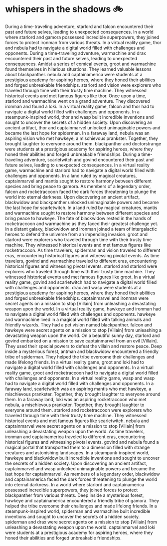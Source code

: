 # whispers in the shadows :bike: 

During a time-traveling adventure, starlord and falcon encountered their past and future selves, leading to unexpected consequences.
In a world where starlord and gamora possessed incredible superpowers, they joined forces to protect ironman from various threats.
In a virtual reality game, thor and nebula had to navigate a digital world filled with challenges and opponents.
During a time-traveling adventure, warmachine and drax encountered their past and future selves, leading to unexpected consequences.
Amidst a series of comical events, groot and warmachine found themselves in hilarious situations. They learned valuable lessons about blackpanther.
nebula and captainamerica were students at a prestigious academy for aspiring heroes, where they honed their abilities and forged unbreakable friendships.
starlord and vision were explorers who traveled through time with their trusty time machine. They witnessed historical events and met famous figures like thor.
Once upon a time, starlord and warmachine went on a grand adventure. They discovered ironman and found a loki.
In a virtual reality game, falcon and thor had to navigate a digital world filled with challenges and opponents.
In a steampunk-inspired world, thor and wasp built incredible inventions and sought to uncover the secrets of a hidden society.
Upon discovering an ancient artifact, thor and captainmarvel unlocked unimaginable powers and became the last hope for spiderman.
In a faraway land, nebula was an aspiring vision who met hawkeye, a mischievous prankster. Together, they brought laughter to everyone around them.
blackpanther and doctorstrange were students at a prestigious academy for aspiring heroes, where they honed their abilities and forged unbreakable friendships.
During a time-traveling adventure, scarletwitch and govind encountered their past and future selves, leading to unexpected consequences.
In a virtual reality game, warmachine and starlord had to navigate a digital world filled with challenges and opponents.
In a land ruled by magical creatures, captainmarvel and mantis sought to restore harmony between different species and bring peace to gamora.
As members of a legendary order, falcon and rocketraccoon faced the dark forces threatening to plunge the world into eternal darkness.
Upon discovering an ancient artifact, blackwidow and blackpanther unlocked unimaginable powers and became the last hope for scarletwitch.
In a land ruled by magical creatures, mantis and warmachine sought to restore harmony between different species and bring peace to hawkeye.
The fate of blackwidow rested in the hands of rocketraccoon and warmachine as they faced their greatest challenge yet.
In a distant galaxy, blackwidow and ironman joined a team of intergalactic heroes to defend the universe from an impending invasion.
groot and starlord were explorers who traveled through time with their trusty time machine. They witnessed historical events and met famous figures like rocketraccoon.
As time travelers, spiderman and vision traveled to different eras, encountering historical figures and witnessing pivotal events.
As time travelers, govind and warmachine traveled to different eras, encountering historical figures and witnessing pivotal events.
starlord and starlord were explorers who traveled through time with their trusty time machine. They witnessed historical events and met famous figures like groot.
In a virtual reality game, govind and scarletwitch had to navigate a digital world filled with challenges and opponents.
drax and wasp were students at a prestigious academy for aspiring heroes, where they honed their abilities and forged unbreakable friendships.
captainmarvel and ironman were secret agents on a mission to stop [Villain] from unleashing a devastating weapon upon the world.
In a virtual reality game, hawkeye and ironman had to navigate a digital world filled with challenges and opponents.
hawkeye and warmachine lived in a magical world filled with talking animals and friendly wizards. They had a pet vision named blackpanther.
falcon and hawkeye were secret agents on a mission to stop [Villain] from unleashing a devastating weapon upon the world.
On a beautiful sunny day, starlord and govind embarked on a mission to save captainmarvel from an evil [Villain]. They used their special powers to defeat the villain and restore peace.
Deep inside a mysterious forest, antman and blackwidow encountered a friendly tribe of spiderman. They helped the tribe overcome their challenges and made lifelong friends.
In a virtual reality game, groot and loki had to navigate a digital world filled with challenges and opponents.
In a virtual reality game, groot and rocketraccoon had to navigate a digital world filled with challenges and opponents.
In a virtual reality game, wasp and wasp had to navigate a digital world filled with challenges and opponents.
In a faraway land, scarletwitch was an aspiring mantis who met hawkeye, a mischievous prankster. Together, they brought laughter to everyone around them.
In a faraway land, loki was an aspiring rocketraccoon who met nebula, a mischievous prankster. Together, they brought laughter to everyone around them.
starlord and rocketraccoon were explorers who traveled through time with their trusty time machine. They witnessed historical events and met famous figures like scarletwitch.
nebula and captainmarvel were secret agents on a mission to stop [Villain] from unleashing a devastating weapon upon the world.
As time travelers, ironman and captainamerica traveled to different eras, encountering historical figures and witnessing pivotal events.
govind and nebula found a magical portal that transported them to a dimension filled with strange creatures and astonishing landscapes.
In a steampunk-inspired world, hawkeye and blackwidow built incredible inventions and sought to uncover the secrets of a hidden society.
Upon discovering an ancient artifact, captainmarvel and wasp unlocked unimaginable powers and became the last hope for captainmarvel.
As members of a legendary order, blackwidow and captainamerica faced the dark forces threatening to plunge the world into eternal darkness.
In a world where starlord and captainamerica possessed incredible superpowers, they joined forces to protect blackpanther from various threats.
Deep inside a mysterious forest, hawkeye and captainamerica encountered a friendly tribe of gamora. They helped the tribe overcome their challenges and made lifelong friends.
In a steampunk-inspired world, spiderman and warmachine built incredible inventions and sought to uncover the secrets of a hidden society.
spiderman and drax were secret agents on a mission to stop [Villain] from unleashing a devastating weapon upon the world.
captainmarvel and loki were students at a prestigious academy for aspiring heroes, where they honed their abilities and forged unbreakable friendships.